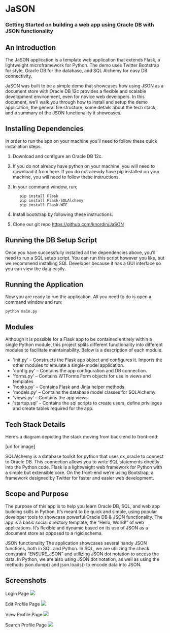 # JaSON

### Getting Started on building a web app using Oracle DB with JSON functionality

## An introduction


The JaSON application is a template web application that extends Flask, a lightweight microframework for Python. The demo uses Twitter Bootstrap for style, Oracle DB for the database, and SQL Alchemy for easy DB connectivity.
 
JaSON was built to be a simple demo that showcases how using JSON as a document store with Oracle DB 12c provides a flexible and scalable development environment, even for novice web developers. In this document, we’ll walk you through how to install and setup the demo application, the general file structure, some details about the tech stack, and a summary of the JSON functionality it showcases.

## Installing Dependencies

In order to run the app on your machine you’ll need to follow these quick installation steps:
 1.	Download and configure an Oracle DB 12c.
 2.	If you do not already have python on your machine, you will need to download it from here. If you do not already                have pip installed on your machine, you will need to follow these instructions.
 3.	In your command window, run;         
 
           pip install Flask
           pip install Flask-SQLAlchemy
           pip install Flask-WTF

 4.	Install bootstrap by following these instructions.
 5.	Clone our git repo https://github.com/knordin/JaSON

## Running the DB Setup Script

Once you have successfully installed all the dependencies above, you’ll need to run a SQL setup script. You can run this script however you like, but we recommend installing SQL Developer because it has a GUI interface so you can view the data easily.

## Running the Application

Now you are ready to run the application. All you need to do is open a command window and run:

    python main.py  

## Modules

Although it is possible for a Flask app to be contained entirely within a single Python module, this project splits different functionality into different modules to facilitate maintainability. Below is a description of each module.

-   'init.py' – Constructs the Flask app object and configures it. Imports the other modules to emulate a single-model application.
-   'config.py' – Contains the app configuration and DB connection.
-   'forms.py' – Contains WTForms Form objects for use in views and templates
-   'hooks.py' – Contains Flask and Jinja helper methods.
-   'models.py' – Contains the database model classes for SQLAlchemy.
-   'views.py' – Contains the app views.
-   'startup.sql' – Contains the sql scripts to create users, define privileges and create tables required for the app.

## Tech Stack Details

Here’s a diagram depicting the stack moving from back-end to front-end: 

[url for image]

SQLAlchemy is a database toolkit for python that uses cx_oracle to connect to Oracle DB. This connection allows you to write SQL statements directly into the Python code. Flask is a lightweight web framework for Python with a simple but extensible core. On the front-end we’re using Bootstrap, a framework designed by Twitter for faster and easier web development. 

## Scope and Purpose

The purpose of this app is to help you learn Oracle DB, SQL, and web app building skills in Python. It’s meant to be quick and simple, using popular developer tools to showcase powerful Oracle DB & JSON functionality. The app is a basic social directory template, the “Hello, World!” of web applications. It’s flexible and dynamic based on its use of JSON as a document store as opposed to a rigid schema.
 
JSON functionality
The application showcases several handy JSON functions, both in SQL and Python. In SQL, 
we are utilizing the check constraint “ENSURE_JSON” and utilizing JSON dot notation to access the data.  In Python, we are also using JSON dot notation, as well as using the methods json.dump() and json.loads() to encode data into JSON. 

## Screenshots

Login Page
![](https://github.com/knordin/JaSON/blob/master/LoginScreenshot.png)

Edit Profile Page
![](https://github.com/knordin/JaSON/blob/master/EditProfileScreenshot.png)

View Profile Page
![](https://github.com/knordin/JaSON/blob/master/ProfileScreenshot.png)

Search Profile Page
![](https://github.com/knordin/JaSON/blob/master/SearchScreenshot.png)
